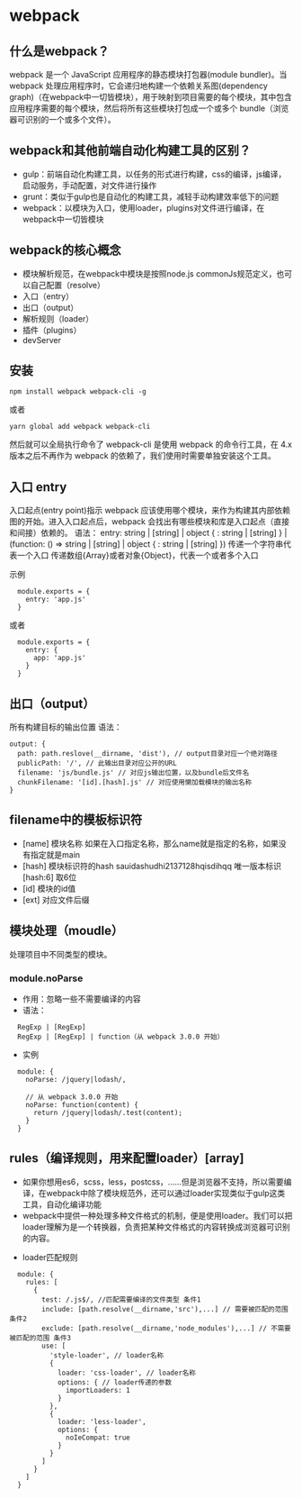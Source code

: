 # webpack

## 什么是webpack？
webpack 是一个 JavaScript 应用程序的静态模块打包器(module bundler)。当 webpack 处理应用程序时，它会递归地构建一个依赖关系图(dependency graph)（在webpack中一切皆模块），用于映射到项目需要的每个模块，其中包含应用程序需要的每个模块，然后将所有这些模块打包成一个或多个 bundle（浏览器可识别的一个或多个文件）。

## webpack和其他前端自动化构建工具的区别？
* gulp：前端自动化构建工具，以任务的形式进行构建，css的编译，js编译，启动服务，手动配置，对文件进行操作
* grunt：类似于gulp也是自动化的构建工具，减轻手动构建效率低下的问题
* webpack：以模块为入口，使用loader，plugins对文件进行编译，在webpack中一切皆模块

## webpack的核心概念
* 模块解析规范，在webpack中模块是按照node.js commonJs规范定义，也可以自己配置（resolve）
* 入口（entry）
* 出口（output）
* 解析规则（loader）
* 插件（plugins）
* devServer

## 安装
```
npm install webpack webpack-cli -g 
```
或者
```
yarn global add webpack webpack-cli
```
然后就可以全局执行命令了
webpack-cli 是使用 webpack 的命令行工具，在 4.x 版本之后不再作为 webpack 的依赖了，我们使用时需要单独安装这个工具。

## 入口 entry
入口起点(entry point)指示 webpack 应该使用哪个模块，来作为构建其内部依赖图的开始。进入入口起点后，webpack 会找出有哪些模块和库是入口起点（直接和间接）依赖的。
语法：
entry: string | [string] | object { <key>: string | [string] } | (function: () => string | [string] | object { <key>: string | [string] })
传递一个字符串代表一个入口
传递数组{Array}或者对象{Object}，代表一个或者多个入口

示例
```
  module.exports = {
    entry: 'app.js'
  }
```
或者
```
  module.exports = {
    entry: {
      app: 'app.js'
    }
  } 
```

## 出口（output）
所有构建目标的输出位置
语法：
```
output: {
  path: path.reslove(__dirname, 'dist'), // output目录对应一个绝对路径
  publicPath: '/', // 此输出目录对应公开的URL
  filename: 'js/bundle.js' // 对应js输出位置，以及bundle后文件名
  chunkFilename: '[id].[hash].js' // 对应使用懒加载模块的输出名称
}
```
## filename中的模板标识符
* [name] 模块名称 如果在入口指定名称，那么name就是指定的名称，如果没有指定就是main
* [hash] 模块标识符的hash sauidashudhi2137128hqisdihqq 唯一版本标识 [hash:6] 取6位
* [id] 模块的id值
* [ext] 对应文件后缀

## 模块处理（moudle）
处理项目中不同类型的模块。
### module.noParse
* 作用：忽略一些不需要编译的内容
* 语法：
```
  RegExp | [RegExp]
  RegExp | [RegExp] | function（从 webpack 3.0.0 开始）
```

* 实例
```
  module: {
    noParse: /jquery|lodash/,

    // 从 webpack 3.0.0 开始
    noParse: function(content) {
      return /jquery|lodash/.test(content);
    }
  }
```

## rules（编译规则，用来配置loader）[array]
- 如果你想用es6，scss，less，postcss，......但是浏览器不支持，所以需要编译，在webpack中除了模块规范外，还可以通过loader实现类似于gulp这类工具，自动化编译功能
- webpack中提供一种处理多种文件格式的机制，便是使用loader。我们可以把loader理解为是一个转换器，负责把某种文件格式的内容转换成浏览器可识别的内容。

* loader匹配规则
```
  module: {
    rules: [
      {
        test: /.js$/, //匹配需要编译的文件类型 条件1
        include: [path.resolve(__dirname,'src'),...] // 需要被匹配的范围 条件2
        exclude: [path.resolve(__dirname,'node_modules'),...] // 不需要被匹配的范围 条件3
        use: [
          'style-loader', // loader名称
          {
            loader: 'css-loader', // loader名称
            options: { // loader传递的参数
              importLoaders: 1
            }
          },
          {
            loader: 'less-loader',
            options: {
              noIeCompat: true
            }
          }
        ]
      }
    ]
  }
```









